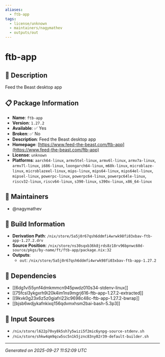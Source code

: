 ```yaml
---
aliases:
  - ftb-app
tags:
  - license/unknown
  - maintainers/nagymathev
  - outputs/out
---
```


# ftb-app

## 📝 Description

Feed the Beast desktop app

## 📋 Package Information

- **Name**: `ftb-app`
- **Version**: `1.27.2`
- **Available**: ✅ Yes
- **Broken**: ✅ No
- **Description**: Feed the Beast desktop app
- **Homepage**: [https://www.feed-the-beast.com/ftb-app](https://www.feed-the-beast.com/ftb-app)
- **License**: `unknown`
- **Platforms**: `aarch64-linux`, `armv5tel-linux`, `armv6l-linux`, `armv7a-linux`, `armv7l-linux`, `i686-linux`, `loongarch64-linux`, `m68k-linux`, `microblaze-linux`, `microblazeel-linux`, `mips-linux`, `mips64-linux`, `mips64el-linux`, `mipsel-linux`, `powerpc-linux`, `powerpc64-linux`, `powerpc64le-linux`, `riscv32-linux`, `riscv64-linux`, `s390-linux`, `s390x-linux`, `x86_64-linux`
## 👥 Maintainers

- @nagymathev


## 🔧 Build Information

- **Derivation Path**: `/nix/store/5a5j0r67qsh6ddmfi4wrwk98fi03xbav-ftb-app-1.27.2.drv`
- **Source Position**: `/nix/store/ns30sqxb36k8jrds8z18rv96bpnwc60d-source/pkgs/by-name/ft/ftb-app/package.nix:32`
- **Outputs**:
  - `out`:  `/nix/store/5a5j0r67qsh6ddmfi4wrwk98fi03xbav-ftb-app-1.27.2`

## 🔗 Dependencies

- [[6dg1vi55ynf4dmkmmcn945pwdz010s34-stdenv-linux]]
- [[75fcsl3ykgxrh9i20k4im1ns9mgrj616-ftb-app-1.27.2-extracted]]
- [[9kvk0g23x6z5z0giafri22ic9698c48c-ftb-app-1.27.2-bwrap]]
- [[bjsb6wdjykafnkixq156qdvmxhsm2bai-bash-5.3p3]]

## 📁 Input Sources

- `/nix/store/l622p70vy8k5sh7y5wizi5f2mic6ynpg-source-stdenv.sh`
- `/nix/store/shkw4qm9qcw5sc5n1k5jznc83ny02r39-default-builder.sh`

---
*Generated on 2025-09-27 11:52:09 UTC*

